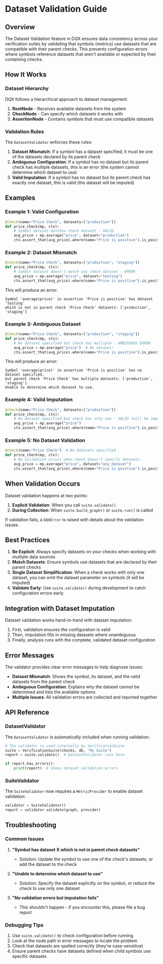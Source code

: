 # Dataset Validation Guide

## Overview

The Dataset Validation feature in DQX ensures data consistency across your verification suites by validating that symbols (metrics) use datasets that are compatible with their parent checks. This prevents configuration errors where symbols reference datasets that aren't available or expected by their containing checks.

## How It Works

### Dataset Hierarchy

DQX follows a hierarchical approach to dataset management:

1. **RootNode** - Receives available datasets from the system
2. **CheckNode** - Can specify which datasets it works with
3. **AssertionNode** - Contains symbols that must use compatible datasets

### Validation Rules

The `DatasetValidator` enforces these rules:

1. **Dataset Mismatch**: If a symbol has a dataset specified, it must be one of the datasets declared by its parent check
2. **Ambiguous Configuration**: If a symbol has no dataset but its parent check has multiple datasets, this is an error (the system cannot determine which dataset to use)
3. **Valid Imputation**: If a symbol has no dataset but its parent check has exactly one dataset, this is valid (the dataset will be imputed)

## Examples

### Example 1: Valid Configuration

```python
@check(name="Price Check", datasets=["production"])
def price_check(mp, ctx):
    # Symbol dataset matches check dataset - VALID
    avg_price = mp.average("price", dataset="production")
    ctx.assert_that(avg_price).where(name="Price is positive").is_positive()
```

### Example 2: Dataset Mismatch

```python
@check(name="Price Check", datasets=["production", "staging"])
def price_check(mp, ctx):
    # Symbol dataset doesn't match any check dataset - ERROR
    avg_price = mp.average("price", dataset="testing")
    ctx.assert_that(avg_price).where(name="Price is positive").is_positive()
```

This will produce an error:
```
Symbol 'average(price)' in assertion 'Price is positive' has dataset 'testing'
which is not in parent check 'Price Check' datasets: ['production', 'staging']
```

### Example 3: Ambiguous Dataset

```python
@check(name="Price Check", datasets=["production", "staging"])
def price_check(mp, ctx):
    # No dataset specified but check has multiple - AMBIGUOUS ERROR
    avg_price = mp.average("price")  # No dataset!
    ctx.assert_that(avg_price).where(name="Price is positive").is_positive()
```

This will produce an error:
```
Symbol 'average(price)' in assertion 'Price is positive' has no dataset specified,
but parent check 'Price Check' has multiple datasets: ['production', 'staging'].
Unable to determine which dataset to use.
```

### Example 4: Valid Imputation

```python
@check(name="Price Check", datasets=["production"])
def price_check(mp, ctx):
    # No dataset specified but check has only one - VALID (will be imputed)
    avg_price = mp.average("price")
    ctx.assert_that(avg_price).where(name="Price is positive").is_positive()
```

### Example 5: No Dataset Validation

```python
@check(name="Price Check")  # No datasets specified
def price_check(mp, ctx):
    # No validation occurs when check doesn't specify datasets
    avg_price = mp.average("price", dataset="any_dataset")
    ctx.assert_that(avg_price).where(name="Price is positive").is_positive()
```

## When Validation Occurs

Dataset validation happens at two points:

1. **Explicit Validation**: When you call `suite.validate()`
2. **During Collection**: When `suite.build_graph()` or `suite.run()` is called

If validation fails, a `DQXError` is raised with details about the validation issues.

## Best Practices

1. **Be Explicit**: Always specify datasets on your checks when working with multiple data sources
2. **Match Datasets**: Ensure symbols use datasets that are declared by their parent checks
3. **Single Dataset Simplification**: When a check works with only one dataset, you can omit the dataset parameter on symbols (it will be imputed)
4. **Validate Early**: Use `suite.validate()` during development to catch configuration errors early

## Integration with Dataset Imputation

Dataset validation works hand-in-hand with dataset imputation:

1. First, validation ensures the configuration is valid
2. Then, imputation fills in missing datasets where unambiguous
3. Finally, analysis runs with the complete, validated dataset configuration

## Error Messages

The validator provides clear error messages to help diagnose issues:

- **Dataset Mismatch**: Shows the symbol, its dataset, and the valid datasets from the parent check
- **Ambiguous Configuration**: Explains why the dataset cannot be determined and lists the available options
- **Multiple Issues**: All validation errors are collected and reported together

## API Reference

### DatasetValidator

The `DatasetValidator` is automatically included when running validation:

```python
# The validator is used internally by VerificationSuite
suite = VerificationSuite(checks, db, "My Suite")
report = suite.validate()  # DatasetValidator runs here

if report.has_errors():
    print(report)  # Shows dataset validation errors
```

### SuiteValidator

The `SuiteValidator` now requires a `MetricProvider` to enable dataset validation:

```python
validator = SuiteValidator()
report = validator.validate(graph, provider)
```

## Troubleshooting

### Common Issues

1. **"Symbol has dataset X which is not in parent check datasets"**
   - Solution: Update the symbol to use one of the check's datasets, or add the dataset to the check

2. **"Unable to determine which dataset to use"**
   - Solution: Specify the dataset explicitly on the symbol, or reduce the check to use only one dataset

3. **"No validation errors but imputation fails"**
   - This shouldn't happen - if you encounter this, please file a bug report

### Debugging Tips

1. Use `suite.validate()` to check configuration before running
2. Look at the node path in error messages to locate the problem
3. Check that datasets are spelled correctly (they're case-sensitive)
4. Ensure parent checks have datasets defined when child symbols use specific datasets
